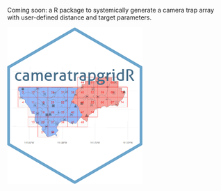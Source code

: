 Coming soon: a R package to systemically generate a camera trap array with user-defined distance and target parameters.


![](https://github.com/CameraTrapDetectoR/cameratrapgridR/blob/main/inst/icon_sticker.png)
